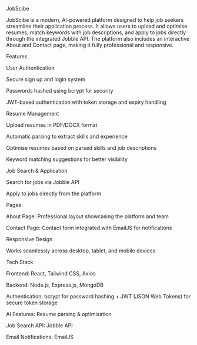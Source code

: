
JobScibe

JobScibe is a modern, AI-powered platform designed to help job seekers streamline their application process. It allows users to upload and optimise resumes, match keywords with job descriptions, and apply to jobs directly through the integrated Jobble API. The platform also includes an interactive About and Contact page, making it fully professional and responsive.

Features

User Authentication

Secure sign up and login system

Passwords hashed using bcrypt for security

JWT-based authentication with token storage and expiry handling

Resume Management

Upload resumes in PDF/DOCX format

Automatic parsing to extract skills and experience

Optimise resumes based on parsed skills and job descriptions

Keyword matching suggestions for better visibility

Job Search & Application

Search for jobs via Jobble API

Apply to jobs directly from the platform

Pages

About Page: Professional layout showcasing the platform and team

Contact Page: Contact form integrated with EmailJS for notifications

Responsive Design

Works seamlessly across desktop, tablet, and mobile devices

Tech Stack

Frontend: React, Tailwind CSS, Axios

Backend: Node.js, Express.js, MongoDB

Authentication: bcrypt for password hashing + JWT (JSON Web Tokens) for secure token storage

AI Features: Resume parsing & optimisation

Job Search API: Jobble API

Email Notifications: EmailJS
